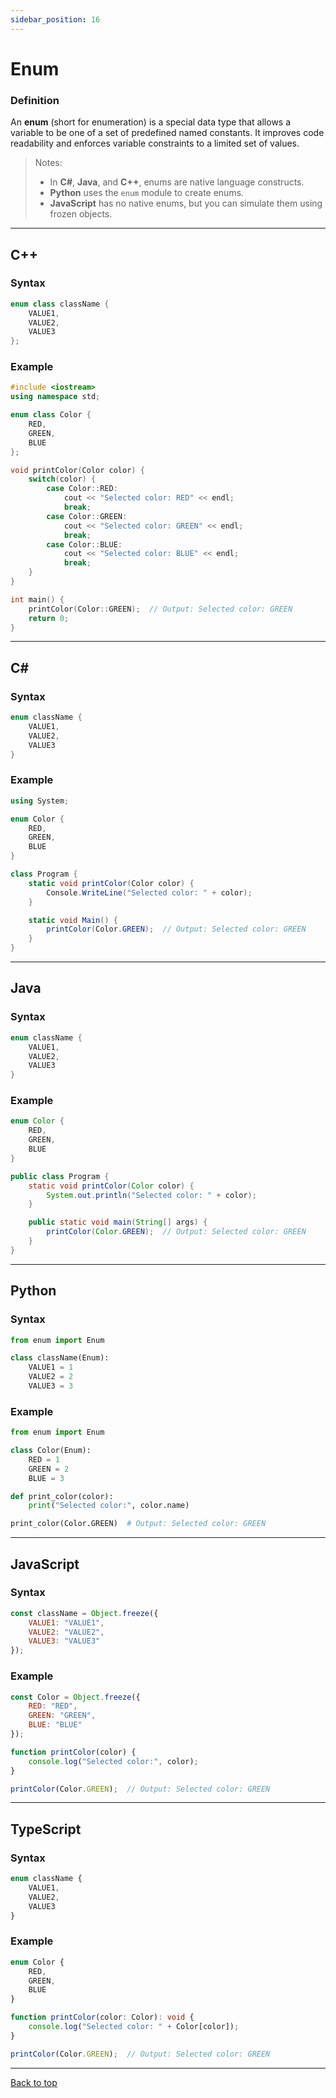 ```yaml
---
sidebar_position: 16
---
```


# Enum

<!--markdownlint-disable MD036 MD024 MD025 MD001 MD026 MD004 MD051 MD056 MD020 MD013-->

### Definition

An **enum** (short for enumeration) is a special data type that allows a variable to be one of
a set of predefined named constants. It improves code readability and enforces variable constraints
to a limited set of values.

> Notes:
>
> * In **C#**, **Java**, and **C++**, enums are native language constructs.
> * **Python** uses the `enum` module to create enums.
> * **JavaScript** has no native enums, but you can simulate them using frozen objects.

---

## **C++**

### Syntax

```cpp
enum class className {
    VALUE1,
    VALUE2,
    VALUE3
};
```

### Example

```cpp
#include <iostream>
using namespace std;

enum class Color {
    RED,
    GREEN,
    BLUE
};

void printColor(Color color) {
    switch(color) {
        case Color::RED:
            cout << "Selected color: RED" << endl;
            break;
        case Color::GREEN:
            cout << "Selected color: GREEN" << endl;
            break;
        case Color::BLUE:
            cout << "Selected color: BLUE" << endl;
            break;
    }
}

int main() {
    printColor(Color::GREEN);  // Output: Selected color: GREEN
    return 0;
}
```

---

## **C#**

### Syntax

```csharp
enum className {
    VALUE1,
    VALUE2,
    VALUE3
}
```

### Example

```csharp
using System;

enum Color {
    RED,
    GREEN,
    BLUE
}

class Program {
    static void printColor(Color color) {
        Console.WriteLine("Selected color: " + color);
    }

    static void Main() {
        printColor(Color.GREEN);  // Output: Selected color: GREEN
    }
}
```

---

## **Java**

### Syntax

```java
enum className {
    VALUE1,
    VALUE2,
    VALUE3
}
```

### Example

```java
enum Color {
    RED,
    GREEN,
    BLUE
}

public class Program {
    static void printColor(Color color) {
        System.out.println("Selected color: " + color);
    }

    public static void main(String[] args) {
        printColor(Color.GREEN);  // Output: Selected color: GREEN
    }
}
```

---

## **Python**

### Syntax

```python
from enum import Enum

class className(Enum):
    VALUE1 = 1
    VALUE2 = 2
    VALUE3 = 3
```

### Example

```python
from enum import Enum

class Color(Enum):
    RED = 1
    GREEN = 2
    BLUE = 3

def print_color(color):
    print("Selected color:", color.name)

print_color(Color.GREEN)  # Output: Selected color: GREEN
```

---

## **JavaScript**

### Syntax

```javascript
const className = Object.freeze({
    VALUE1: "VALUE1",
    VALUE2: "VALUE2",
    VALUE3: "VALUE3"
});
```

### Example

```javascript
const Color = Object.freeze({
    RED: "RED",
    GREEN: "GREEN",
    BLUE: "BLUE"
});

function printColor(color) {
    console.log("Selected color:", color);
}

printColor(Color.GREEN);  // Output: Selected color: GREEN
```

---

## **TypeScript**

### Syntax

```typescript
enum className {
    VALUE1,
    VALUE2,
    VALUE3
}
```

### Example

```typescript
enum Color {
    RED,
    GREEN,
    BLUE
}

function printColor(color: Color): void {
    console.log("Selected color: " + Color[color]);
}

printColor(Color.GREEN);  // Output: Selected color: GREEN
```

---

[Back to top](#enum)
